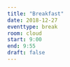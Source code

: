```yaml
---
title: "Breakfast"
date: 2018-12-27
eventtype: break
room: cloud
start: 9:00
end: 9:55
draft: false
---
```

